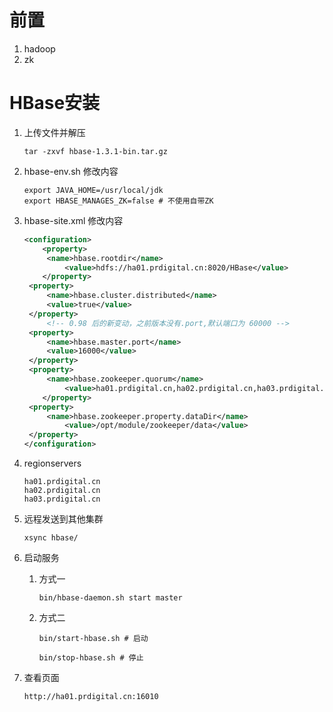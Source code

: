 # 前置

1. hadoop
2. zk

# HBase安装

1. 上传文件并解压

   ```shell
   tar -zxvf hbase-1.3.1-bin.tar.gz
   ```

2. hbase-env.sh 修改内容

   ```shell
   export JAVA_HOME=/usr/local/jdk
   export HBASE_MANAGES_ZK=false # 不使用自带ZK
   ```

3. hbase-site.xml 修改内容

   ```xml
   <configuration>
       <property>
       	<name>hbase.rootdir</name>
      		<value>hdfs://ha01.prdigital.cn:8020/HBase</value>
       </property>
   	<property>
   		<name>hbase.cluster.distributed</name>
   		<value>true</value>
   	</property>
    	<!-- 0.98 后的新变动，之前版本没有.port,默认端口为 60000 -->
   	<property>
   		<name>hbase.master.port</name>
   		<value>16000</value>
   	</property>
   	<property> 
   		<name>hbase.zookeeper.quorum</name>
    		<value>ha01.prdigital.cn,ha02.prdigital.cn,ha03.prdigital.cn</value>
       </property>
   	<property> 
   		<name>hbase.zookeeper.property.dataDir</name>
    		<value>/opt/module/zookeeper/data</value>
   	</property>
   </configuration>
   ```

4. regionservers

   ```shell
   ha01.prdigital.cn
   ha02.prdigital.cn
   ha03.prdigital.cn
   ```

5. 远程发送到其他集群

   ```shell
   xsync hbase/
   ```

6. 启动服务

   1. 方式一

      ```shell
      bin/hbase-daemon.sh start master
      ```

   2. 方式二

      ```shell
      bin/start-hbase.sh # 启动
      
      bin/stop-hbase.sh # 停止
      ```

7. 查看页面

   ```
   http://ha01.prdigital.cn:16010
   ```





